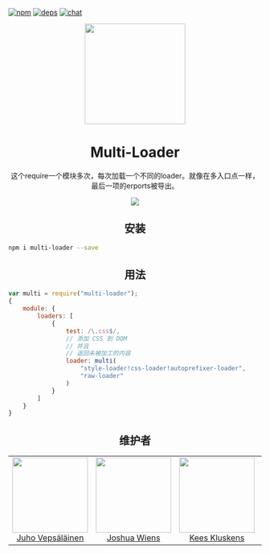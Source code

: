 [![npm][npm]][npm-url]
[![deps][deps]][deps-url]
[![chat][chat]][chat-url]

<div align="center">
  <!-- replace with accurate logo e.g from https://worldvectorlogo.com/ -->
  <a href="https://github.com/webpack/webpack">
    <img width="200" height="200" vspace="" hspace="25"
      src="https://webpack.js.org/assets/icon-square-big.svg">
  </a>
  <h1>Multi-Loader</h1>
  <p>这个require一个模块多次，每次加载一个不同的loader。就像在多入口点一样，最后一项的erports被导出。<p>
  <a href="https://github.com/webpack-contrib/multi-loader"><img src="https://img.shields.io/badge/Github-查看更多-brightgreen.svg"></a>
</div>


<h2 align="center">安装</h2>

```bash
npm i multi-loader --save
```

<h2 align="center">用法</h2>

``` javascript
var multi = require("multi-loader");
{
	module: {
		loaders: [
			{
				test: /\.css$/,
				// 添加 CSS 到 DOM
				// 并且
				// 返回未被加工的内容
				loader: multi(
					"style-loader!css-loader!autoprefixer-loader",
					"raw-loader"
				)
			}
		]
	}
}
```

<h2 align="center">维护者</h2>

<table>
  <tbody>
    <tr>
      <td align="center">
        <img width="150" height="150"
        src="https://avatars3.githubusercontent.com/u/166921?v=3&s=150">
        </br>
        <a href="https://github.com/bebraw">Juho Vepsäläinen</a>
      </td>
      <td align="center">
        <img width="150" height="150"
        src="https://avatars2.githubusercontent.com/u/8420490?v=3&s=150">
        </br>
        <a href="https://github.com/d3viant0ne">Joshua Wiens</a>
      </td>
      <td align="center">
        <img width="150" height="150"
        src="https://avatars3.githubusercontent.com/u/533616?v=3&s=150">
        </br>
        <a href="https://github.com/SpaceK33z">Kees Kluskens</a>
      </td>
      <td align="center">
        <img width="150" height="150"
        src="https://avatars3.githubusercontent.com/u/3408176?v=3&s=150">
        </br>
        <a href="https://github.com/TheLarkInn">Sean Larkin</a>
      </td>
    </tr>
  <tbody>
</table>


[npm]: https://img.shields.io/npm/v/multi-loader.svg
[npm-url]: https://npmjs.com/package/multi-loader

[deps]: https://david-dm.org/webpack-contrib/multi-loader.svg
[deps-url]: https://david-dm.org/webpack-contrib/multi-loader

[chat]: https://img.shields.io/badge/gitter-webpack%2Fwebpack-brightgreen.svg
[chat-url]: https://gitter.im/webpack/webpack
